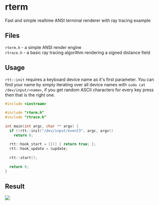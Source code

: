 # rterm
Fast and simple realtime ANSI terminal renderer with ray tracing example

## Files
```rterm.h``` - a simple ANSI render engine<br>
```rtrace.h``` -  a basic ray tracing algorithm rendering a signed distance field

## Usage
```rtt::init``` requires a keyboard device name as it's first parameter. You can find your name by simply iterating over all device names with ```sudo cat /dev/input/<name>```, if you get random ASCII characters for every key press then that is the right one.

```cpp
#include <iostream>
 
#include "rterm.h"
#include "rtrace.h"
 
int main(int argc, char ** argv) {
  if (!rtt::init("/dev/input/event3", argc, argv))
    return 0;
 
  rtt::hook_start = []() { return true; };
  rtt::hook_update = &update;
                                                                                                                       
  rtt::start();
      
  return 0;
}
```

## Result
![](result.gif)
